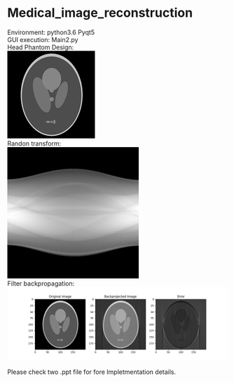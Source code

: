# Medical_image_reconstruction
Environment: python3.6 Pyqt5  
GUI execution: Main2.py  
Head Phantom Design:  
![image](https://github.com/Chloe1997/Medical_image_reconstruction/blob/main/head_phantom_5.png)  
Randon transform:  
<img src="https://github.com/Chloe1997/Medical_image_reconstruction/blob/main/radon.png" width="300" height="300">  
Filter backpropagation:  
<img src="https://github.com/Chloe1997/Medical_image_reconstruction/blob/main/compare.png" >  

Please check two .ppt file for fore Impletmentation details.  
